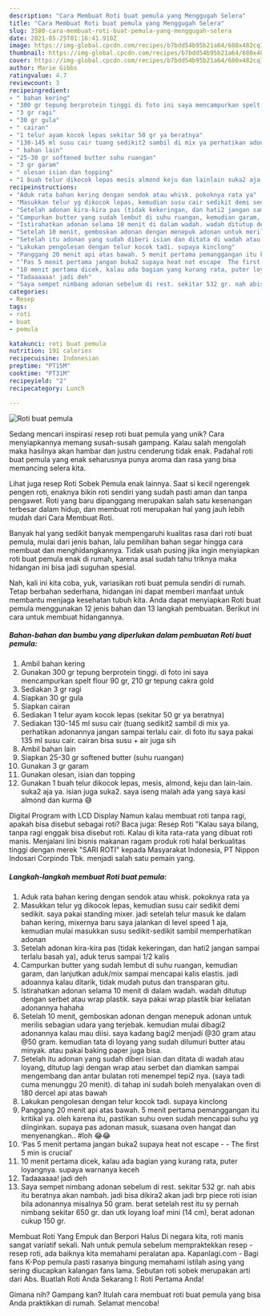 ```yaml
---
description: "Cara Membuat Roti buat pemula yang Menggugah Selera"
title: "Cara Membuat Roti buat pemula yang Menggugah Selera"
slug: 3580-cara-membuat-roti-buat-pemula-yang-menggugah-selera
date: 2021-05-25T01:16:41.910Z
image: https://img-global.cpcdn.com/recipes/b7bdd54b95b21a64/680x482cq70/roti-buat-pemula-foto-resep-utama.jpg
thumbnail: https://img-global.cpcdn.com/recipes/b7bdd54b95b21a64/680x482cq70/roti-buat-pemula-foto-resep-utama.jpg
cover: https://img-global.cpcdn.com/recipes/b7bdd54b95b21a64/680x482cq70/roti-buat-pemula-foto-resep-utama.jpg
author: Marie Gibbs
ratingvalue: 4.7
reviewcount: 3
recipeingredient:
- " bahan kering"
- "300 gr tepung berprotein tinggi di foto ini saya mencampurkan spelt flour 90 gr 210 gr tepung cakra gold"
- "3 gr ragi"
- "30 gr gula"
- " cairan"
- "1 telur ayam kocok lepas sekitar 50 gr ya beratnya"
- "130-145 ml susu cair tuang sedikit2 sambil di mix ya perhatikan adonannya jangan sampai terlalu cair di foto itu saya pakai 135 ml susu cair cairan bisa susu  air juga sih"
- " bahan lain"
- "25-30 gr softened butter suhu ruangan"
- "3 gr garam"
- " olesan isian dan topping"
- "1 buah telur dikocok lepas mesis almond keju dan lainlain suka2 aja ya isian juga suka2 saya iseng malah ada yang saya kasi almond dan kurma "
recipeinstructions:
- "Aduk rata bahan kering dengan sendok atau whisk. pokoknya rata ya"
- "Masukkan telur yg dikocok lepas, kemudian susu cair sedikit demi sedikit. saya pakai standing mixer. jadi setelah telur masuk ke dalam bahan kering, mixernya baru saya jalankan di level speed 1 aja, kemudian mulai masukkan susu sedikit-sedikit sambil memperhatikan adonan"
- "Setelah adonan kira-kira pas (tidak kekeringan, dan hati2 jangan sampai terlalu basah ya), aduk terus sampai 1/2 kalis"
- "Campurkan butter yang sudah lembut di suhu ruangan, kemudian garam, dan lanjutkan aduk/mix sampai mencapai kalis elastis. jadi adoannya kalau ditarik, tidak mudah putus dan transparan gitu."
- "Istirahatkan adonan selama 10 menit di dalam wadah. wadah ditutup dengan serbet atau wrap plastik. saya pakai wrap plastik biar keliatan adonannya hahaha"
- "Setelah 10 menit, gemboskan adonan dengan menepuk adonan untuk merilis sebagian udara yang terjebak. kemudian mulai dibagi2 adonannya kalau mau diisi. saya kadang bagi2 menjadi @30 gram atau @50 gram. kemudian tata di loyang yang sudah dilumuri butter atau minyak. atau pakai baking paper juga bisa."
- "Setelah itu adonan yang sudah diberi isian dan ditata di wadah atau loyang, ditutup lagi dengan wrap atau serbet dan diamkan sampai mengembang dan antar bulatan roti menempel tepi2 nya. (saya tadi cuma menunggu 20 menit). di tahap ini sudah boleh menyalakan oven di 180 dercel api atas bawah"
- "Lakukan pengolesan dengan telur kocok tadi. supaya kinclong"
- "Panggang 20 menit api atas bawah. 5 menit pertama pemanggangan itu kritikal ya. oleh karena itu, pastikan suhu oven sudah mencapai suhu yg diinginkan. supaya pas adonan masuk, suasana oven hangat dan menyenangkan.. #loh 😂😂"
- "‘Pas 5 menit pertama jangan buka2 supaya heat not escape  The first 5 min is crucial’"
- "10 menit pertama dicek, kalau ada bagian yang kurang rata, puter loyangnya. supaya warnanya keceh"
- "Tadaaaaaa! jadi deh"
- "Saya sempet nimbang adonan sebelum di rest. sekitar 532 gr. nah abis itu beratnya akan nambah. jadi bisa dikira2 akan jadi brp piece roti isian bila adonannya misalnya 50 gram. berat setelah rest itu sy pernah nimbang sekitar 650 gr. dan utk loyang loaf mini (14 cm), berat adonan cukup 150 gr."
categories:
- Resep
tags:
- roti
- buat
- pemula

katakunci: roti buat pemula 
nutrition: 191 calories
recipecuisine: Indonesian
preptime: "PT15M"
cooktime: "PT31M"
recipeyield: "2"
recipecategory: Lunch

---
```



![Roti buat pemula](https://img-global.cpcdn.com/recipes/b7bdd54b95b21a64/680x482cq70/roti-buat-pemula-foto-resep-utama.jpg)

Sedang mencari inspirasi resep roti buat pemula yang unik? Cara menyiapkannya memang susah-susah gampang. Kalau salah mengolah maka hasilnya akan hambar dan justru cenderung tidak enak. Padahal roti buat pemula yang enak seharusnya punya aroma dan rasa yang bisa memancing selera kita.

Lihat juga resep Roti Sobek Pemula enak lainnya. Saat si kecil ngerengek pengen roti, enaknya bikin roti sendiri yang sudah pasti aman dan tanpa pengawet. Roti yang baru dipanggang merupakan salah satu kesenangan terbesar dalam hidup, dan membuat roti merupakan hal yang jauh lebih mudah dari Cara Membuat Roti.

Banyak hal yang sedikit banyak mempengaruhi kualitas rasa dari roti buat pemula, mulai dari jenis bahan, lalu pemilihan bahan segar hingga cara membuat dan menghidangkannya. Tidak usah pusing jika ingin menyiapkan roti buat pemula enak di rumah, karena asal sudah tahu triknya maka hidangan ini bisa jadi suguhan spesial.


Nah, kali ini kita coba, yuk, variasikan roti buat pemula sendiri di rumah. Tetap berbahan sederhana, hidangan ini dapat memberi manfaat untuk membantu menjaga kesehatan tubuh kita. Anda dapat menyiapkan Roti buat pemula menggunakan 12 jenis bahan dan 13 langkah pembuatan. Berikut ini cara untuk membuat hidangannya.

<!--inarticleads1-->

##### Bahan-bahan dan bumbu yang diperlukan dalam pembuatan Roti buat pemula:

1. Ambil  bahan kering
1. Gunakan 300 gr tepung berprotein tinggi. di foto ini saya mencampurkan spelt flour 90 gr, 210 gr tepung cakra gold
1. Sediakan 3 gr ragi
1. Siapkan 30 gr gula
1. Siapkan  cairan
1. Sediakan 1 telur ayam kocok lepas (sekitar 50 gr ya beratnya)
1. Sediakan 130-145 ml susu cair (tuang sedikit2 sambil di mix ya. perhatikan adonannya jangan sampai terlalu cair. di foto itu saya pakai 135 ml susu cair. cairan bisa susu + air juga sih
1. Ambil  bahan lain
1. Siapkan 25-30 gr softened butter (suhu ruangan)
1. Gunakan 3 gr garam
1. Gunakan  olesan, isian dan topping
1. Gunakan 1 buah telur dikocok lepas, mesis, almond, keju dan lain-lain. suka2 aja ya. isian juga suka2. saya iseng malah ada yang saya kasi almond dan kurma 😅


Digital Program with LCD Display  Namun kalau membuat roti tanpa ragi, apakah bisa disebut sebagai roti? Baca juga: Resep Roti &#34;Kalau saya bilang, tanpa ragi enggak bisa disebut roti. Kalau di kita rata-rata yang dibuat roti manis. Menjalani lini bisnis makanan ragam produk roti halal berkualitas tinggi dengan merek &#34;SARI ROTI&#34; kepada Masyarakat Indonesia, PT Nippon Indosari Corpindo Tbk. menjadi salah satu pemain yang. 

<!--inarticleads2-->

##### Langkah-langkah membuat Roti buat pemula:

1. Aduk rata bahan kering dengan sendok atau whisk. pokoknya rata ya
1. Masukkan telur yg dikocok lepas, kemudian susu cair sedikit demi sedikit. saya pakai standing mixer. jadi setelah telur masuk ke dalam bahan kering, mixernya baru saya jalankan di level speed 1 aja, kemudian mulai masukkan susu sedikit-sedikit sambil memperhatikan adonan
1. Setelah adonan kira-kira pas (tidak kekeringan, dan hati2 jangan sampai terlalu basah ya), aduk terus sampai 1/2 kalis
1. Campurkan butter yang sudah lembut di suhu ruangan, kemudian garam, dan lanjutkan aduk/mix sampai mencapai kalis elastis. jadi adoannya kalau ditarik, tidak mudah putus dan transparan gitu.
1. Istirahatkan adonan selama 10 menit di dalam wadah. wadah ditutup dengan serbet atau wrap plastik. saya pakai wrap plastik biar keliatan adonannya hahaha
1. Setelah 10 menit, gemboskan adonan dengan menepuk adonan untuk merilis sebagian udara yang terjebak. kemudian mulai dibagi2 adonannya kalau mau diisi. saya kadang bagi2 menjadi @30 gram atau @50 gram. kemudian tata di loyang yang sudah dilumuri butter atau minyak. atau pakai baking paper juga bisa.
1. Setelah itu adonan yang sudah diberi isian dan ditata di wadah atau loyang, ditutup lagi dengan wrap atau serbet dan diamkan sampai mengembang dan antar bulatan roti menempel tepi2 nya. (saya tadi cuma menunggu 20 menit). di tahap ini sudah boleh menyalakan oven di 180 dercel api atas bawah
1. Lakukan pengolesan dengan telur kocok tadi. supaya kinclong
1. Panggang 20 menit api atas bawah. 5 menit pertama pemanggangan itu kritikal ya. oleh karena itu, pastikan suhu oven sudah mencapai suhu yg diinginkan. supaya pas adonan masuk, suasana oven hangat dan menyenangkan.. #loh 😂😂
1. ‘Pas 5 menit pertama jangan buka2 supaya heat not escape -  - The first 5 min is crucial’
1. 10 menit pertama dicek, kalau ada bagian yang kurang rata, puter loyangnya. supaya warnanya keceh
1. Tadaaaaaa! jadi deh
1. Saya sempet nimbang adonan sebelum di rest. sekitar 532 gr. nah abis itu beratnya akan nambah. jadi bisa dikira2 akan jadi brp piece roti isian bila adonannya misalnya 50 gram. berat setelah rest itu sy pernah nimbang sekitar 650 gr. dan utk loyang loaf mini (14 cm), berat adonan cukup 150 gr.


Membuat Roti Yang Empuk dan Berpori Halus Di negara kita, roti manis sangat variatif sekali. Nah untuk pemula sebelum mempraktekkan resep - resep roti, ada baiknya kita memahami peralatan apa. Kapanlagi.com - Bagi fans K-Pop pemula pasti rasanya bingung memahami istilah asing yang sering diucapkan kalangan fans lama. Sebutan roti sobek merupakan arti dari Abs. Buatlah Roti Anda Sekarang I: Roti Pertama Anda! 

Gimana nih? Gampang kan? Itulah cara membuat roti buat pemula yang bisa Anda praktikkan di rumah. Selamat mencoba!
